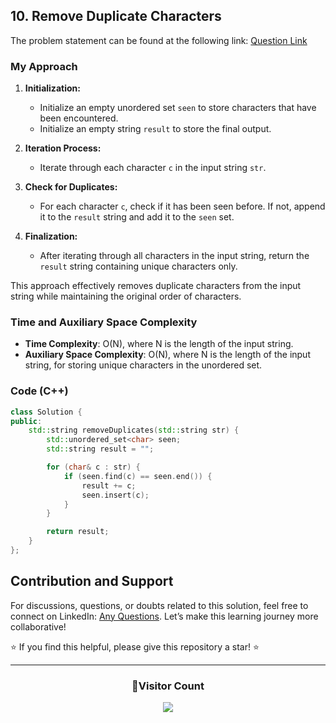 ## 10. Remove Duplicate Characters

The problem statement can be found at the following link: [Question Link](https://www.geeksforgeeks.org/problems/remove-all-duplicates-from-a-given-string4321/1)

### My Approach

1. **Initialization:**

   - Initialize an empty unordered set `seen` to store characters that have been encountered.
   - Initialize an empty string `result` to store the final output.

2. **Iteration Process:**

   - Iterate through each character `c` in the input string `str`.

3. **Check for Duplicates:**

   - For each character `c`, check if it has been seen before. If not, append it to the `result` string and add it to the `seen` set.

4. **Finalization:**
   - After iterating through all characters in the input string, return the `result` string containing unique characters only.

This approach effectively removes duplicate characters from the input string while maintaining the original order of characters.

### Time and Auxiliary Space Complexity

- **Time Complexity**: O(N), where N is the length of the input string.
- **Auxiliary Space Complexity**: O(N), where N is the length of the input string, for storing unique characters in the unordered set.

### Code (C++)

```cpp
class Solution {
public:
    std::string removeDuplicates(std::string str) {
        std::unordered_set<char> seen;
        std::string result = "";

        for (char& c : str) {
            if (seen.find(c) == seen.end()) {
                result += c;
                seen.insert(c);
            }
        }

        return result;
    }
};

```

## Contribution and Support

For discussions, questions, or doubts related to this solution, feel free to connect on LinkedIn: [Any Questions](https://www.linkedin.com/in/patel-hetkumar-sandipbhai-8b110525a/). Let’s make this learning journey more collaborative!

⭐ If you find this helpful, please give this repository a star! ⭐

---

<div align="center">
  <h3><b>📍Visitor Count</b></h3>
</div>

<p align="center">
  <img src="https://visitor-badge.laobi.icu/badge?page_id=Hunterdii.GeeksforGeeks-POTD" />
</p>
